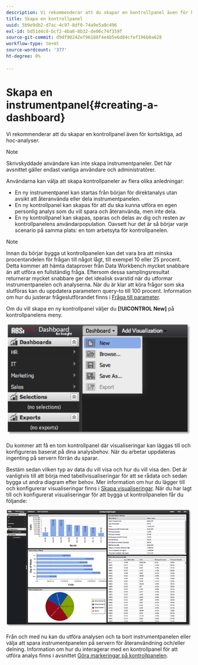 ```yaml
---
description: Vi rekommenderar att du skapar en kontrollpanel även för kortsiktiga, ad hoc-analyser.
title: Skapa en kontrollpanel
uuid: 5b9e9db2-d7ac-4c97-8df0-74a9e5a0c496
exl-id: bd51d4c0-bcf2-4ba6-8b32-de06c74f359f
source-git-commit: d9df90242ef96188f4e4b5e6d04cfef196b0a628
workflow-type: tm+mt
source-wordcount: '377'
ht-degree: 0%

---
```


# Skapa en instrumentpanel{#creating-a-dashboard}

Vi rekommenderar att du skapar en kontrollpanel även för kortsiktiga, ad hoc-analyser.

>[!NOTE]
>
>Skrivskyddade användare kan inte skapa instrumentpaneler. Det här avsnittet gäller endast vanliga användare och administratörer.

Användarna kan välja att skapa kontrollpaneler av flera olika anledningar:

* En ny instrumentpanel kan startas från början för direktanalys utan avsikt att återanvända eller dela instrumentpanelen.
* En ny kontrollpanel kan skapas för att du ska kunna utföra en egen personlig analys som du vill spara och återanvända, men inte dela.
* En ny kontrollpanel kan skapas, sparas och delas av dig och resten av kontrollpanelens användarpopulation. Oavsett hur det är så börjar varje scenario på samma plats: en tom arbetsyta för kontrollpanelen.

>[!NOTE]
>
>Innan du börjar bygga ut kontrollpanelen kan det vara bra att minska procentandelen för frågan till något lågt, till exempel 10 eller 25 procent. Detta kommer att hämta dataprover från Data Workbench mycket snabbare än att utföra en fullständig fråga. Eftersom dessa samplingsresultat returnerar mycket snabbare ger det idealisk svarstid när du utformar instrumentpanelen och analyserna. När du är klar att köra frågor som ska slutföras kan du uppdatera parametern query-to till 100 procent. Information om hur du justerar frågeslutförandet finns i [Fråga till parameter](../../../home/c-adobe-data-workbench-dashboard/c-dashboards/c-query-to-parameter.md#concept-33db106e28bc4108bca9e8d0a440d323).

Om du vill skapa en ny kontrollpanel väljer du **[!UICONTROL New]** på kontrollpanelens meny.

![](assets/new_dashboard.png)

Du kommer att få en tom kontrollpanel där visualiseringar kan läggas till och konfigureras baserat på dina analysbehov. När du arbetar uppdateras ingenting på servern förrän du sparar.

Bestäm sedan vilken typ av data du vill visa och hur du vill visa den. Det är vanligtvis till att börja med tabellvisualiseringar för att se rådata och sedan bygga ut andra diagram efter behov. Mer information om hur du lägger till och konfigurerar visualiseringar finns i [Skapa visualiseringar](../../../home/c-adobe-data-workbench-dashboard/c-visualizations/t-creating-visualizations.md#task-c6f1d20fa2484aeeb9a8487625054ecf). När du har lagt till och konfigurerat visualiseringar för att bygga ut kontrollpanelen får du följande:

![](assets/after_configure.png)

Från och med nu kan du utföra analysen och ta bort instrumentpanelen eller välja att spara instrumentpanelen på servern för återanvändning och/eller delning. Information om hur du interagerar med en kontrollpanel för att utföra analys finns i avsnittet [Göra markeringar på kontrollpanelen](../../../home/c-adobe-data-workbench-dashboard/c-making-selections-within-the-dashboard/c-making-selections-within-the-dashboard.md#concept-0989862de0044cc4bbfd7f4441275fc4).
